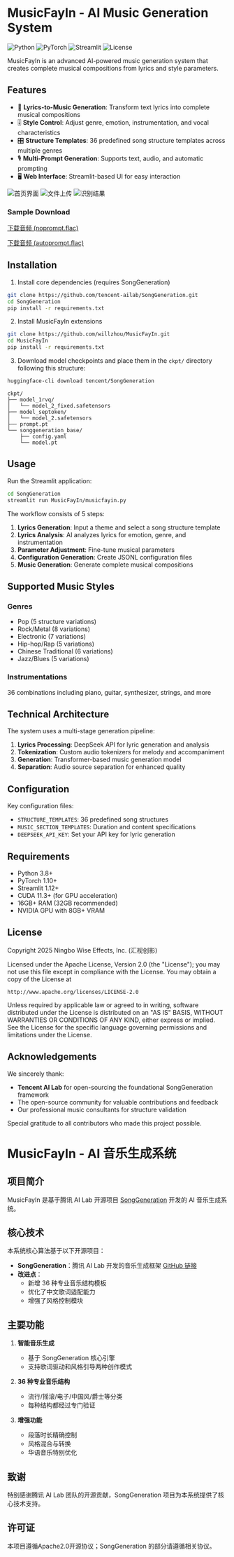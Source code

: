 # MusicFayIn - AI Music Generation System

![Python](https://img.shields.io/badge/python-3.8+-blue.svg)
![PyTorch](https://img.shields.io/badge/PyTorch-1.10+-red.svg)
![Streamlit](https://img.shields.io/badge/Streamlit-1.12+-green.svg)
![License](https://img.shields.io/badge/License-Apache%202.0-blue.svg)

MusicFayIn is an advanced AI-powered music generation system that creates complete musical compositions from lyrics and style parameters.

## Features

- 🎵 **Lyrics-to-Music Generation**: Transform text lyrics into complete musical compositions
- 🎚️ **Style Control**: Adjust genre, emotion, instrumentation, and vocal characteristics
- 🎛️ **Structure Templates**: 36 predefined song structure templates across multiple genres
- 🎙️ **Multi-Prompt Generation**: Supports text, audio, and automatic prompting
- 🖥️ **Web Interface**: Streamlit-based UI for easy interaction

 ![首页界面](https://raw.githubusercontent.com/willzhou/MusicFayIn/main/assets/home.png)
 ![文件上传](https://raw.githubusercontent.com/willzhou/MusicFayIn/main/assets/lyrics.png)
 ![识别结果](https://raw.githubusercontent.com/willzhou/MusicFayIn/main/assets/generation.png)

### Sample Download

[下载音频 (noprompt.flac)](https://raw.githubusercontent.com/willzhou/MusicFayIn/main/assets/sample_01_noprompt_20250711_190348.flac)

[下载音频 (autoprompt.flac)](https://raw.githubusercontent.com/willzhou/MusicFayIn/main/assets/sample_01_autoprompt_20250711_190348.flac)

## Installation

1. Install core dependencies (requires SongGeneration)
```bash
git clone https://github.com/tencent-ailab/SongGeneration.git
cd SongGeneration
pip install -r requirements.txt
```

2. Install MusicFayIn extensions
```bash
git clone https://github.com/willzhou/MusicFayIn.git
cd MusicFayIn
pip install -r requirements.txt
```

3. Download model checkpoints and place them in the `ckpt/` directory following this structure:
```bash
huggingface-cli download tencent/SongGeneration
```
```
ckpt/
├── model_1rvq/
│   └── model_2_fixed.safetensors
├── model_septoken/
│   └── model_2.safetensors
├── prompt.pt
└── songgeneration_base/
    ├── config.yaml
    └── model.pt
```
## Usage

Run the Streamlit application:
```bash
cd SongGeneration
streamlit run MusicFayIn/musicfayin.py
```

The workflow consists of 5 steps:

1. **Lyrics Generation**: Input a theme and select a song structure template
2. **Lyrics Analysis**: AI analyzes lyrics for emotion, genre, and instrumentation
3. **Parameter Adjustment**: Fine-tune musical parameters
4. **Configuration Generation**: Create JSONL configuration files
5. **Music Generation**: Generate complete musical compositions

## Supported Music Styles

### Genres
- Pop (5 structure variations)
- Rock/Metal (8 variations)
- Electronic (7 variations)
- Hip-hop/Rap (5 variations)
- Chinese Traditional (6 variations)
- Jazz/Blues (5 variations)

### Instrumentations
36 combinations including piano, guitar, synthesizer, strings, and more

## Technical Architecture

The system uses a multi-stage generation pipeline:
1. **Lyrics Processing**: DeepSeek API for lyric generation and analysis
2. **Tokenization**: Custom audio tokenizers for melody and accompaniment
3. **Generation**: Transformer-based music generation model
4. **Separation**: Audio source separation for enhanced quality

## Configuration

Key configuration files:
- `STRUCTURE_TEMPLATES`: 36 predefined song structures
- `MUSIC_SECTION_TEMPLATES`: Duration and content specifications
- `DEEPSEEK_API_KEY`: Set your API key for lyric generation

## Requirements

- Python 3.8+
- PyTorch 1.10+
- Streamlit 1.12+
- CUDA 11.3+ (for GPU acceleration)
- 16GB+ RAM (32GB recommended)
- NVIDIA GPU with 8GB+ VRAM

## License

Copyright 2025 Ningbo Wise Effects, Inc. (汇视创影)

Licensed under the Apache License, Version 2.0 (the "License");
you may not use this file except in compliance with the License.
You may obtain a copy of the License at

    http://www.apache.org/licenses/LICENSE-2.0

Unless required by applicable law or agreed to in writing, software
distributed under the License is distributed on an "AS IS" BASIS,
WITHOUT WARRANTIES OR CONDITIONS OF ANY KIND, either express or implied.
See the License for the specific language governing permissions and
limitations under the License.

## Acknowledgements

We sincerely thank:
- **Tencent AI Lab** for open-sourcing the foundational SongGeneration framework
- The open-source community for valuable contributions and feedback
- Our professional music consultants for structure validation

Special gratitude to all contributors who made this project possible.

# MusicFayIn - AI 音乐生成系统

## 项目简介
MusicFayIn 是基于腾讯 AI Lab 开源项目 [SongGeneration](https://github.com/tencent-ailab/SongGeneration) 开发的 AI 音乐生成系统。

## 核心技术
本系统核心算法基于以下开源项目：
- **SongGeneration**：腾讯 AI Lab 开发的音乐生成框架 [GitHub 链接](https://github.com/tencent-ailab/SongGeneration)
- **改进点**：
  - 新增 36 种专业音乐结构模板
  - 优化了中文歌词适配能力
  - 增强了风格控制模块

## 主要功能
1. **智能音乐生成**
   - 基于 SongGeneration 核心引擎
   - 支持歌词驱动和风格引导两种创作模式

2. **36 种专业音乐结构**
   - 流行/摇滚/电子/中国风/爵士等分类
   - 每种结构都经过专门验证

3. **增强功能**
   - 段落时长精确控制
   - 风格混合与转换
   - 华语音乐特别优化

## 致谢
特别感谢腾讯 AI Lab 团队的开源贡献，SongGeneration 项目为本系统提供了核心技术支持。

## 许可证
本项目遵循Apache2.0开源协议；SongGeneration 的部分请遵循相关协议。

